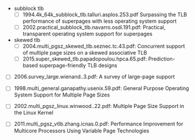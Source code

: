 * subblock tlb
  * [ ] 1994.4k_64k_subblock_tlb.talluri.asplos.253.pdf Surpassing the TLB performance of superpages with less operating system support
  * [ ] 2002.practical_subblock_tlb.navarro.osdi.191.pdf: Practical, transparent operating system support for superpages
* skewed tlb
  * [ ] 2004.multi_pgsz_skewed_tlb.seznec.tc.43.pdf: Concurrent support of multiple page sizes on a skewed associative TLB
  * [ ] 2015.super_skewed_tlb.papadopoulou.hpca.65.pdf: Prediction-based superpage-friendly TLB designs
* [ ] 2006.survey_large.wienand..3.pdf: A survey of large-page support


* [ ] 1998.multi_general.ganapathy.usenix.59.pdf: General Purpose Operating System Support for Multiple Page Sizes
* [ ] 2002.multi_pgsz_linux.winwood..22.pdf: Multiple Page Size Support in the Linux Kernel
* [ ] 2011.multi_pgsz_vtlb.zhang.icnas.0.pdf: Performance Improvement for Multicore Processors Using Variable Page Technologies
